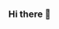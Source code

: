 ### Hi there 👋

<!--
**DauntlessAnimus/DauntlessAnimus** is a ✨ _special_ ✨ repository because its `README.md` (this file) appears on your GitHub profile.

Here are some ideas to get you started:

- 🔭 I’m currently working on an pplication that will allow users to create a budget that can be adjusted, and that will provide real time feedback on how closely it is being followed.
- 🌱 I’m currently learning Mobile App development.
- 
-->
